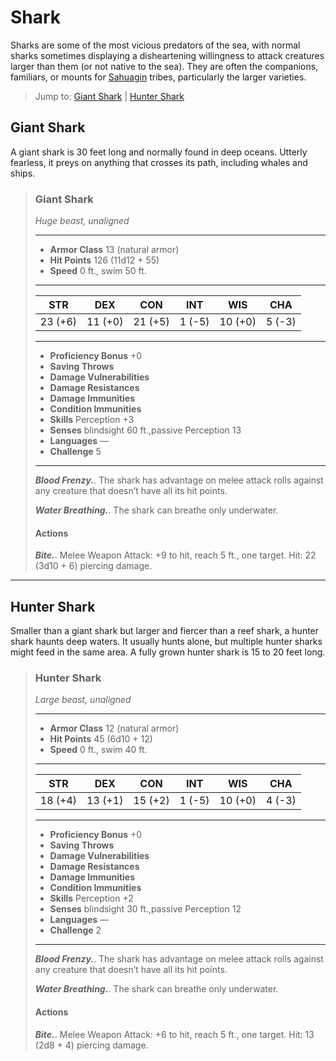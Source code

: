 # Shark
Sharks are some of the most vicious predators of the sea, with normal sharks sometimes displaying a disheartening willingness to attack creatures larger than them (or not native to the sea). They are often the companions, familiars, or mounts for [Sahuagin](Sahuagin.md) tribes, particularly the larger varieties.

> Jump to: [Giant Shark](#giant-shark) | [Hunter Shark](#hunter-shark)

## Giant Shark
A giant shark is 30 feet long and normally found in deep oceans. Utterly fearless, it preys on anything that crosses its path, including whales and ships.

>### Giant Shark
>*Huge beast, unaligned*
>___
>- **Armor Class** 13 (natural armor)
>- **Hit Points** 126 (11d12 + 55)
>- **Speed** 0 ft., swim 50 ft.
>___
>|**STR**|**DEX**|**CON**|**INT**|**WIS**|**CHA**|
>|:---:|:---:|:---:|:---:|:---:|:---:|
>|23 (+6)|11 (+0)|21 (+5)|1 (-5)|10 (+0)|5 (-3)|
>
>___
>- **Proficiency Bonus** +0
>- **Saving Throws** 
>- **Damage Vulnerabilities** 
>- **Damage Resistances** 
>- **Damage Immunities** 
>- **Condition Immunities** 
>- **Skills** Perception +3
>- **Senses** blindsight 60 ft.,passive Perception 13
>- **Languages** —
>- **Challenge** 5
>___
>***Blood Frenzy.***. The shark has advantage on melee attack rolls against any creature that doesn’t have all its hit points.
>
>***Water Breathing.***. The shark can breathe only underwater.
>
>#### Actions
>***Bite.***. Melee Weapon Attack: +9 to hit, reach 5 ft., one target. Hit: 22 (3d10 + 6) piercing damage.
>

---

## Hunter Shark
Smaller than a giant shark but larger and fiercer than a reef shark, a hunter shark haunts deep waters. It usually hunts alone, but multiple hunter sharks might feed in the same area. A fully grown hunter shark is 15 to 20 feet long.

>### Hunter Shark
>*Large beast, unaligned*
>___
>- **Armor Class** 12 (natural armor)
>- **Hit Points** 45 (6d10 + 12)
>- **Speed** 0 ft., swim 40 ft.
>___
>|**STR**|**DEX**|**CON**|**INT**|**WIS**|**CHA**|
>|:---:|:---:|:---:|:---:|:---:|:---:|
>|18 (+4)|13 (+1)|15 (+2)|1 (-5)|10 (+0)|4 (-3)|
>
>___
>- **Proficiency Bonus** +0
>- **Saving Throws** 
>- **Damage Vulnerabilities** 
>- **Damage Resistances** 
>- **Damage Immunities** 
>- **Condition Immunities** 
>- **Skills** Perception +2
>- **Senses** blindsight 30 ft.,passive Perception 12
>- **Languages** —
>- **Challenge** 2
>___
>***Blood Frenzy.***. The shark has advantage on melee attack rolls against any creature that doesn’t have all its hit points.
>
>***Water Breathing.***. The shark can breathe only underwater.
>
>#### Actions
>***Bite.***. Melee Weapon Attack: +6 to hit, reach 5 ft., one target. Hit: 13 (2d8 + 4) piercing damage.
>
